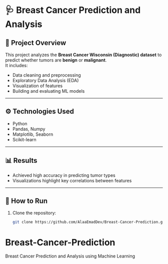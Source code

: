 # 🩺 Breast Cancer Prediction and Analysis

## 📌 Project Overview
This project analyzes the **Breast Cancer Wisconsin (Diagnostic) dataset** to predict whether tumors are **benign** or **malignant**.  
It includes:
- Data cleaning and preprocessing
- Exploratory Data Analysis (EDA)
- Visualization of features
- Building and evaluating ML models

---

## ⚙️ Technologies Used
- Python
- Pandas, Numpy
- Matplotlib, Seaborn
- Scikit-learn

---

## 📊 Results
- Achieved high accuracy in predicting tumor types
- Visualizations highlight key correlations between features

---

## 🚀 How to Run
1. Clone the repository:
   ```bash
   git clone https://github.com/AlaaEmadDev/Breast-Cancer-Prediction.git
# Breast-Cancer-Prediction
Breast Cancer Prediction and Analysis using Machine Learning
